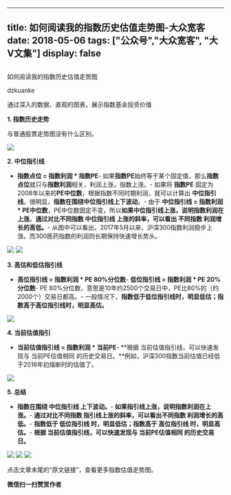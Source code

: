 
---
title:   如何阅读我的指数历史估值走势图-大众宽客
date: 2018-05-06
tags: ["公众号","大众宽客", "大V文集"]
display: false
---


## 



如何阅读我的指数历史估值走势图




dzkuanke




通过深入的数据、直观的图表，展示指数基金投资价值


**1. 指数历史走势**

与普通股票走势图没有什么区别。

<img class="" data-copyright="0" data-ratio="0.5818965517241379" data-s="300,640" src="https://mmbiz.qpic.cn/mmbiz_png/PKw3FQPmhIiaicYnK1BVjOePvvGiceibsibJF2HveC2Cc0kqWk1vNs7fJpxdEc0zpO8XLoJiam8ibaLszVNLTbzup3eUw/640?wx_fmt=png" data-type="png" data-w="696" style=""/>



**2. 中位指引线**
- **指数点位 = 指数利润 * 指数PE**- 如果**指数PE**始终等于某个固定值，那么**指数点位**就只与**指数利润**相关，利润上涨，指数上涨。- 如果将 **指数PE** 固定为 2008年以来的**PE中位数**，根据指数不同时期利润，就可以计算出 **中位指引线**。很明显，**指数在围绕中位指引线上下波动**。- 由于 **中位指引线 = 指数利润 * PE中位数**，PE中位数固定不变，所以**如果中位指引线上涨，说明指数利润在上涨**。**通过对比不同指数 中位指引线 上涨的斜率，可以看出 不同指数 利润增长的高低。**- 从图中可以看出，2017年5月以来，沪深300指数利润稳步上涨。而300医药指数的利润则长期保持快速增长势头。


<img class="" data-copyright="0" data-ratio="0.5818965517241379" data-s="300,640" src="https://mmbiz.qpic.cn/mmbiz_png/PKw3FQPmhIiaicYnK1BVjOePvvGiceibsibJFxl6W6Ze4F2WBz0ibtTzh4yX27wsnunaQIljjRQ53JKHTLp8ibmSOotsQ/640?wx_fmt=png" data-type="png" data-w="696" style=""/>

<img class="" data-copyright="0" data-ratio="0.5769230769230769" data-s="300,640" src="https://mmbiz.qpic.cn/mmbiz_png/PKw3FQPmhIiaicYnK1BVjOePvvGiceibsibJFllOF5qhcaFBQNXWLxJwYmGHeAK19HKwQlvwZaaYn1K8edu4HJDXcmw/640?wx_fmt=png" data-type="png" data-w="702" style=""/>



**3. 高估和低估指引线**
- **高位指引线 = 指数利润 * PE 80%分位数**- **低位指引线 = 指数利润 * PE 20%分位数**- PE 80%分位数，意思是10年约2500个交易日中，PE比80%的（约2000个）交易日都高。- 一般情况下，**指数低于低位指引线时，明显低估；指数高于高位指引线时，明显高估。**
<img class="" data-copyright="0" data-ratio="0.5818965517241379" data-s="300,640" src="https://mmbiz.qpic.cn/mmbiz_png/PKw3FQPmhIiaicYnK1BVjOePvvGiceibsibJF1CP3bwD4sXV8DSLmHEfDEA9Dqe6gZ56IvXd8qAJvl6E8fNiarmvoPBw/640?wx_fmt=png" data-type="png" data-w="696" style=""/>



**4. 当前估值指引**
- **当前估值指引线 = 指数利润 * 当前PE**- **根据 当前估值指引线，可以快速发现与 当前PE估值相同 的历史交易日。**例如，沪深300指数当前估值已经低于2016年初熔断时的估值了。
<img class="" data-copyright="0" data-ratio="0.5818965517241379" data-s="300,640" src="https://mmbiz.qpic.cn/mmbiz_png/PKw3FQPmhIiaicYnK1BVjOePvvGiceibsibJFJUo3yQhtzsy9nnkuJfkQK9w6WGhaq9t5mQlzfT9QI6tLAF3SLGrXWg/640?wx_fmt=png" data-type="png" data-w="696" style=""/>



**5. 总结**
- **指数在围绕 中位指引线 上下波动。**- **如果指引线上涨，说明指数利润在上涨。**- **通过对比不同指数 指引线上涨的斜率，可以看出不同指数 利润增长的高低。**- **指数低于 低位指引线 时，明显低估；指数高于 高位指引线 时，明显高估。**- **根据 当前估值指引线，可以快速发现与 当前PE估值相同 的历史交易日。**
<img class="" data-copyright="0" data-ratio="0.6" data-s="300,640" src="https://mmbiz.qpic.cn/mmbiz_png/PKw3FQPmhIiaicYnK1BVjOePvvGiceibsibJFn6meJ5mkzmRr2NibSXU5GfcXLwPUKUpicCONbL1lp83ibjzywQtAAyLXg/640?wx_fmt=png" data-type="png" data-w="720" style=""/>

<img class="" data-copyright="0" data-ratio="0.6" data-s="300,640" src="https://mmbiz.qpic.cn/mmbiz_png/PKw3FQPmhIiaicYnK1BVjOePvvGiceibsibJFa7DzWDZCibSEvmQyHysnKaArxIDxIRIMrGecGic8Xzj0pXzibdhJ9fR6g/640?wx_fmt=png" data-type="png" data-w="720" style=""/>

<img class="" data-copyright="0" data-ratio="0.6" data-s="300,640" src="https://mmbiz.qpic.cn/mmbiz_png/PKw3FQPmhIiaicYnK1BVjOePvvGiceibsibJFazaTB95uibpFico2Jn5FAdiamX3u5Z8Zibf7BgRbqNkXUPuAiaEkwbm5jsQ/640?wx_fmt=png" data-type="png" data-w="720" style=""/>



点击文章末尾的“原文链接”，查看更多指数估值走势图。


**微信扫一扫赞赏作者**















